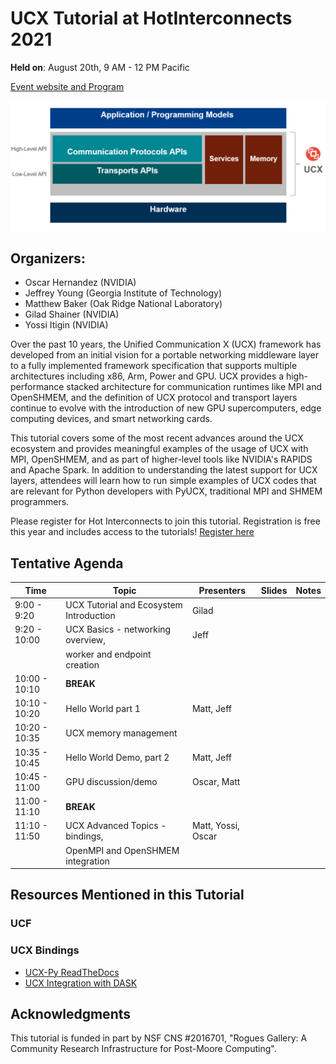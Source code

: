 # UCX Tutorial at HotInterconnects 2021

**Held on**: August 20th, 9 AM - 12 PM Pacific 

[Event website and Program](https://hoti.org/program.html)

![UCX Layer](fig/ucx_tutorial_layer_diagram_2021.png)

## Organizers:
* Oscar Hernandez (NVIDIA)
* Jeffrey Young (Georgia Institute of Technology)
* Matthew Baker (Oak Ridge National Laboratory)
* Gilad Shainer (NVIDIA)
* Yossi Itigin (NVIDIA) 

Over the past 10 years, the Unified Communication X (UCX) framework has developed from an initial vision for a portable networking middleware layer to a fully implemented framework specification that supports multiple architectures including x86, Arm, Power and GPU. UCX provides a high-performance stacked architecture for communication runtimes like MPI and OpenSHMEM, and the definition of UCX protocol and transport layers continue to evolve with the introduction of new GPU supercomputers, edge computing devices, and smart networking cards. 

This tutorial covers some of the most recent advances around the UCX ecosystem and provides meaningful examples of the usage of UCX with MPI, OpenSHMEM, and as part of higher-level tools like NVIDIA's RAPIDS and Apache Spark. In addition to understanding the latest support for UCX layers, attendees will learn how to run simple examples of UCX codes that are relevant for Python developers with PyUCX, traditional MPI and SHMEM programmers.

Please register for Hot Interconnects to join this tutorial. Registration is free this year and includes access to the tutorials! [Register here](https://hoti.123signup.com/event/registration/kjxzx)

## Tentative Agenda

| Time          | Topic                                   | Presenters     | Slides | Notes |
| ------------- | --------------------------------------- | ------------- | ------ | ----- |
| 9:00 - 9:20    | UCX Tutorial and Ecosystem Introduction | Gilad |        |       |
| 9:20 - 10:00   | UCX Basics - networking overview,       | Jeff    |        |       |
|                | worker and endpoint creation            |              |        |       |
| 10:00 - 10:10  | **BREAK**                               |               |        |       |
| 10:10 - 10:20  | Hello World part 1                      |  Matt, Jeff  |        |       |
| 10:20 - 10:35  | UCX memory management                   |              |        |       |
| 10:35 - 10:45  | Hello World Demo, part 2                |  Matt, Jeff   |        |       |
| 10:45 - 11:00  | GPU discussion/demo                     |  Oscar, Matt  |        |       |
| 11:00 - 11:10  | **BREAK**                               |               |        |       |
| 11:10 - 11:50  | UCX Advanced Topics - bindings,         |  Matt, Yossi, Oscar |        |       |
|                | OpenMPI and OpenSHMEM integration       |   |        |       |

## Resources Mentioned in this Tutorial

### UCF 

### UCX Bindings
* [UCX-Py ReadTheDocs](https://ucx-py.readthedocs.io/en/latest/)
* [UCX Integration with DASK](https://blog.dask.org/2019/06/09/ucx-dgx)

## Acknowledgments
This tutorial is funded in part by NSF CNS #2016701, "Rogues Gallery: A Community Research Infrastructure for Post-Moore Computing".

